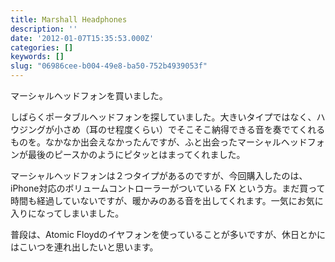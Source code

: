 ```yaml
---
title: Marshall Headphones
description: ''
date: '2012-01-07T15:35:53.000Z'
categories: []
keywords: []
slug: "06986cee-b004-49e8-ba50-752b4939053f"
---
```

マーシャルヘッドフォンを買いました。

しばらくポータブルヘッドフォンを探していました。大きいタイプではなく、ハウジングが小さめ（耳のせ程度くらい）でそこそこ納得できる音を奏でてくれるものを。なかなか出会えなかったんですが、ふと出会ったマーシャルヘッドフォンが最後のピースかのようにピタッとはまってくれました。

マーシャルヘッドフォンは２つタイプがあるのですが、今回購入したのは、iPhone対応のボリュームコントローラーがついている FX という方。まだ買って時間も経過していないですが、暖かみのある音を出してくれます。一気にお気に入りになってしまいました。

普段は、Atomic Floydのイヤフォンを使っていることが多いですが、休日とかにはこいつを連れ出したいと思います。